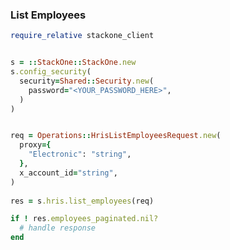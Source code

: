 <!-- Start SDK Example Usage [usage] -->
### List Employees

```ruby
require_relative stackone_client


s = ::StackOne::StackOne.new
s.config_security(
  security=Shared::Security.new(
    password="<YOUR_PASSWORD_HERE>",
  )
)


req = Operations::HrisListEmployeesRequest.new(
  proxy={
    "Electronic": "string",
  },
  x_account_id="string",
)
    
res = s.hris.list_employees(req)

if ! res.employees_paginated.nil?
  # handle response
end

```
<!-- End SDK Example Usage [usage] -->